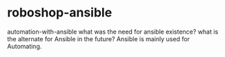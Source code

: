 # roboshop-ansible
automation-with-ansible
what was the need for ansible existence?
what is the alternate for Ansible in the future?
Ansible is mainly used for Automating.
